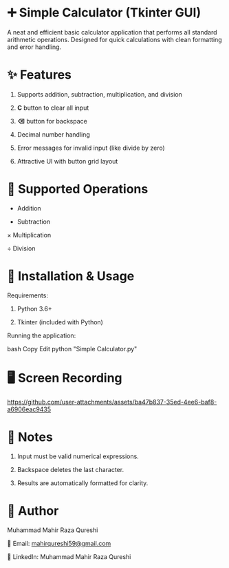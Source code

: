 # ➕ Simple Calculator (Tkinter GUI)

A neat and efficient basic calculator application that performs all standard arithmetic operations. Designed for quick calculations with clean formatting and error handling.

# ✨ Features

1. Supports addition, subtraction, multiplication, and division

2. **C** button to clear all input

3. **⌫** button for backspace

4. Decimal number handling

5. Error messages for invalid input (like divide by zero)

6. Attractive UI with button grid layout

# 🧮 Supported Operations

+ Addition

- Subtraction

× Multiplication

÷ Division

# 🚀 Installation & Usage

Requirements:

1. Python 3.6+

2. Tkinter (included with Python)

Running the application:

bash
Copy
Edit
python "Simple Calculator.py"

# 🖥️ Screen Recording

https://github.com/user-attachments/assets/ba47b837-35ed-4ee6-baf8-a6906eac9435

# 📝 Notes

1. Input must be valid numerical expressions.

2. Backspace deletes the last character.

3. Results are automatically formatted for clarity.

# 👤 Author

Muhammad Mahir Raza Qureshi

📧 Email: mahirqureshi59@gmail.com

🔗 LinkedIn: Muhammad Mahir Raza Qureshi
